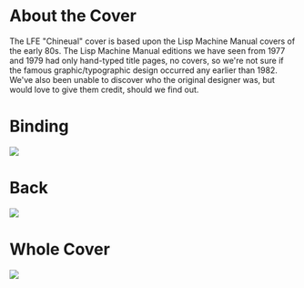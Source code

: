 # About the Cover

The LFE "Chineual" cover is based upon the Lisp Machine Manual covers of the early 80s. The Lisp Machine Manual editions we have seen from 1977 and 1979 had only hand-typed title pages, no covers, so we're not sure if the famous graphic/typographic design occurred any earlier than 1982. We've also been unable to discover who the original designer was, but would love to give them credit, should we find out.

# Binding

[![][cover-binding]][cover-binding-large]

# Back

[![][cover-back]][cover-back-large]

# Whole Cover

[![][cover-all]][cover-all-large]


<!-- Named page links below: /-->

[cover-binding]: ../images/cover-binding.jpg
[cover-binding-large]: ../images/cover-binding-large.jpg
[cover-back]: ../images/cover-back.jpg
[cover-back-large]: ../images/cover-back-large.jpg
[cover-all]: ../images/cover-all.jpg
[cover-all-large]: ../images/cover-all-large.jpg
